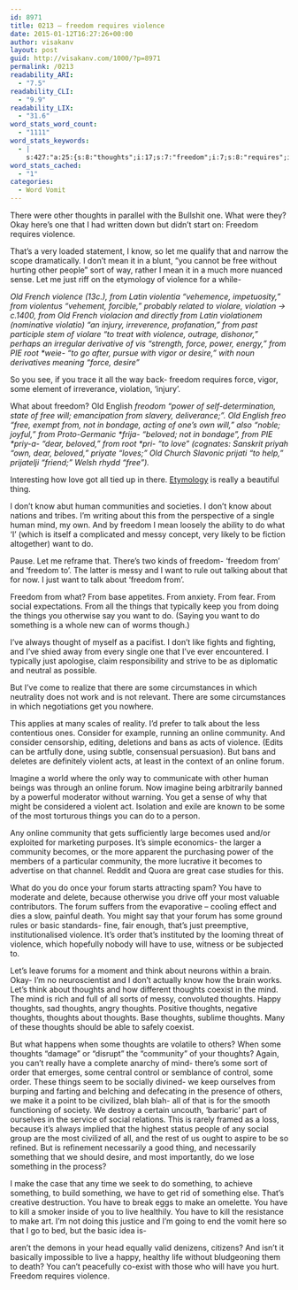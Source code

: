 ```yaml
---
id: 8971
title: 0213 – freedom requires violence
date: 2015-01-12T16:27:26+00:00
author: visakanv
layout: post
guid: http://visakanv.com/1000/?p=8971
permalink: /0213
readability_ARI:
  - "7.5"
readability_CLI:
  - "9.9"
readability_LIX:
  - "31.6"
word_stats_word_count:
  - "1111"
word_stats_keywords:
  - |
    s:427:"a:25:{s:8:"thoughts";i:17;s:7:"freedom";i:7;s:8:"requires";i:3;s:8:"violence";i:8;s:4:"know";i:4;s:4:"mean";i:3;s:4:"free";i:4;s:4:"just";i:4;s:5:"force";i:3;s:5:"power";i:3;s:6:"desire";i:3;s:7:"beloved";i:3;s:5:"human";i:3;s:4:"mind";i:4;s:5:"messy";i:3;s:4:"want";i:5;s:8:"'freedom";i:3;s:6:"social";i:3;s:6:"things";i:4;s:6:"online";i:4;s:9:"community";i:5;s:5:"forum";i:5;s:7:"becomes";i:3;s:5:"order";i:3;s:4:"make";i:4;}";
word_stats_cached:
  - "1"
categories:
  - Word Vomit
---
```

There were other thoughts in parallel with the Bullshit one. What were they? Okay here&#8217;s one that I had written down but didn&#8217;t start on: Freedom requires violence.

That&#8217;s a very loaded statement, I know, so let me qualify that and narrow the scope dramatically. I don&#8217;t mean it in a blunt, &#8220;you cannot be free without hurting other people&#8221; sort of way, rather I mean it in a much more nuanced sense. Let me just riff on the etymology of violence for a while-

_Old French violence (13c.), from Latin violentia &#8220;vehemence, impetuosity,&#8221; from violentus &#8220;vehement, forcible,&#8221; probably related to violare, violation -> c.1400, from Old French violacion and directly from Latin violationem (nominative violatio) &#8220;an injury, irreverence, profanation,&#8221; from past participle stem of violare &#8220;to treat with violence, outrage, dishonor,&#8221; perhaps an irregular derivative of vis &#8220;strength, force, power, energy,&#8221; from PIE root *weie- &#8220;to go after, pursue with vigor or desire,&#8221; with noun derivatives meaning &#8220;force, desire&#8221;_

So you see, if you trace it all the way back- freedom requires force, vigor, some element of irreverance, violation, &#8216;injury&#8217;.

What about freedom? Old English _freodom &#8220;power of self-determination, state of free will; emancipation from slavery, deliverance;&#8221;. Old English freo &#8220;free, exempt from, not in bondage, acting of one&#8217;s own will,&#8221; also &#8220;noble; joyful,&#8221; from Proto-Germanic \*frija- &#8220;beloved; not in bondage&#8221;, from PIE \*priy-a- &#8220;dear, beloved,&#8221; from root *pri- &#8220;to love&#8221; (cognates: Sanskrit priyah &#8220;own, dear, beloved,&#8221; priyate &#8220;loves;&#8221; Old Church Slavonic prijati &#8220;to help,&#8221; prijatelji &#8220;friend;&#8221; Welsh rhydd &#8220;free&#8221;)._

Interesting how love got all tied up in there. [Etymology](http://etymonline.com) is really a beautiful thing.

I don&#8217;t know abut human communities and societies. I don&#8217;t know about nations and tribes. I&#8217;m writing about this from the perspective of a single human mind, my own. And by freedom I mean loosely the ability to do what &#8216;I&#8217; (which is itself a complicated and messy concept, very likely to be fiction altogether) want to do.

Pause. Let me reframe that. There&#8217;s two kinds of freedom- &#8216;freedom from&#8217; and &#8216;freedom to&#8217;. The latter is messy and I want to rule out talking about that for now. I just want to talk about &#8216;freedom from&#8217;.

Freedom from what? From base appetites. From anxiety. From fear. From social expectations. From all the things that typically keep you from doing the things you otherwise say you want to do. (Saying you want to do something is a whole new can of worms though.)

I&#8217;ve always thought of myself as a pacifist. I don&#8217;t like fights and fighting, and I&#8217;ve shied away from every single one that I&#8217;ve ever encountered. I typically just apologise, claim responsibility and strive to be as diplomatic and neutral as possible.

But I&#8217;ve come to realize that there are some circumstances in which neutrality does not work and is not relevant. There are some circumstances in which negotiations get you nowhere.

This applies at many scales of reality. I&#8217;d prefer to talk about the less contentious ones. Consider for example, running an online community. And consider censorship, editing, deletions and bans as acts of violence. (Edits can be artfully done, using subtle, consensual persuasion). But bans and deletes are definitely violent acts, at least in the context of an online forum.

Imagine a world where the only way to communicate with other human beings was through an online forum. Now imagine being arbitrarily banned by a powerful moderator without warning. You get a sense of why that might be considered a violent act. Isolation and exile are known to be some of the most torturous things you can do to a person.

Any online community that gets sufficiently large becomes used and/or exploited for marketing purposes. It&#8217;s simple economics- the larger a community becomes, or the more apparent the purchasing power of the members of a particular community, the more lucrative it becomes to advertise on that channel. Reddit and Quora are great case studies for this.

What do you do once your forum starts attracting spam? You have to moderate and delete, because otherwise you drive off your most valuable contributors. The forum suffers from the evaporative &#8211; cooling effect and dies a slow, painful death. You might say that your forum has some ground rules or basic standards- fine, fair enough, that&#8217;s just preemptive, institutionalised violence. It&#8217;s order that&#8217;s instituted by the looming threat of violence, which hopefully nobody will have to use, witness or be subjected to.

Let&#8217;s leave forums for a moment and think about neurons within a brain. Okay- I&#8217;m no neuroscientist and I don&#8217;t actually know how the brain works. Let&#8217;s think about thoughts and how different thoughts coexist in the mind. The mind is rich and full of all sorts of messy, convoluted thoughts. Happy thoughts, sad thoughts, angry thoughts. Positive thoughts, negative thoughts, thoughts about thoughts. Base thoughts, sublime thoughts. Many of these thoughts should be able to safely coexist.

But what happens when some thoughts are volatile to others? When some thoughts &#8220;damage&#8221; or &#8220;disrupt&#8221; the &#8220;community&#8221; of your thoughts? Again, you can&#8217;t really have a complete anarchy of mind- there&#8217;s some sort of order that emerges, some central control or semblance of control, some order. These things seem to be socially divined- we keep ourselves from burping and farting and belching and defecating in the presence of others, we make it a point to be civilized, blah blah- all of that is for the smooth functioning of society. We destroy a certain uncouth, &#8216;barbaric&#8217; part of ourselves in the service of social relations. This is rarely framed as a loss, because it&#8217;s always implied that the highest status people of any social group are the most civilized of all, and the rest of us ought to aspire to be so refined. But is refinement necessarily a good thing, and necessarily something that we should desire, and most importantly, do we lose something in the process?

I make the case that any time we seek to do something, to achieve something, to build something, we have to get rid of something else. That&#8217;s creative destruction. You have to break eggs to make an omelette. You have to kill a smoker inside of you to live healthily. You have to kill the resistance to make art. I&#8217;m not doing this justice and I&#8217;m going to end the vomit here so that I go to bed, but the basic idea is-

aren&#8217;t the demons in your head equally valid denizens, citizens? And isn&#8217;t it basically impossible to live a happy, healthy life without bludgeoning them to death? You can&#8217;t peacefully co-exist with those who will have you hurt. Freedom requires violence.